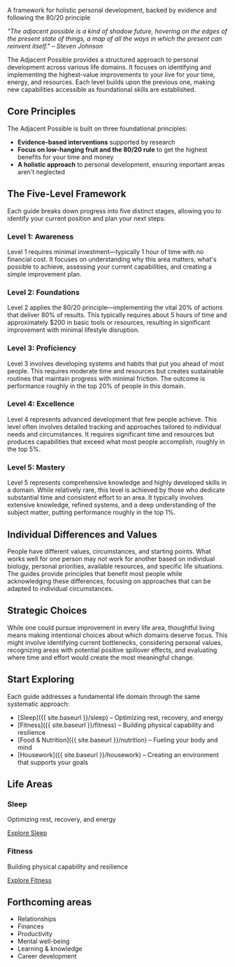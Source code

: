 <div class="hero-section">
  <p class="tagline">A framework for holistic personal development, backed by evidence and following the 80/20 principle</p>
</div>

*"The adjacent possible is a kind of shadow future, hovering on the edges of the present state of things, a map of all the ways in which the present can reinvent itself." – Steven Johnson*

The Adjacent Possible provides a structured approach to personal development across various life domains. It focuses on identifying and implementing the highest-value improvements to your live for your time, energy, and resources. Each level builds upon the previous one, making new capabilities accessible as foundational skills are established. 

## Core Principles

The Adjacent Possible is built on three foundational principles:

- **Evidence-based interventions** supported by research
- **Focus on low-hanging fruit and the 80/20 rule** to get the highest benefits for your time and money
- **A holistic approach** to personal development, ensuring important areas aren't neglected

## The Five-Level Framework

Each guide breaks down progress into five distinct stages, allowing you to identify your current position and plan your next steps:

### Level 1: Awareness
Level 1 requires minimal investment—typically 1 hour of time with no financial cost. It focuses on understanding why this area matters, what's possible to achieve, assessing your current capabilities, and creating a simple improvement plan.

### Level 2: Foundations
Level 2 applies the 80/20 principle—implementing the vital 20% of actions that deliver 80% of results. This typically requires about 5 hours of time and approximately $200 in basic tools or resources, resulting in significant improvement with minimal lifestyle disruption.

### Level 3: Proficiency
Level 3 involves developing systems and habits that put you ahead of most people. This requires moderate time and resources but creates sustainable routines that maintain progress with minimal friction. The outcome is performance roughly in the top 20% of people in this domain.

### Level 4: Excellence
Level 4 represents advanced development that few people achieve. This level often involves detailed tracking and approaches tailored to individual needs and circumstances. It requires significant time and resources but produces capabilities that exceed what most people accomplish, roughly in the top 5%.

### Level 5: Mastery
Level 5 represents comprehensive knowledge and highly developed skills in a domain. While relatively rare, this level is achieved by those who dedicate substantial time and consistent effort to an area. It typically involves extensive knowledge, refined systems, and a deep understanding of the subject matter, putting performance roughly in the top 1%.

## Individual Differences and Values

People have different values, circumstances, and starting points. What works well for one person may not work for another based on individual biology, personal priorities, available resources, and specific life situations. The guides provide principles that benefit most people while acknowledging these differences, focusing on approaches that can be adapted to individual circumstances.

## Strategic Choices

While one could pursue improvement in every life area, thoughtful living means making intentional choices about which domains deserve focus. This might involve identifying current bottlenecks, considering personal values, recognizing areas with potential positive spillover effects, and evaluating where time and effort would create the most meaningful change.

## Start Exploring

Each guide addresses a fundamental life domain through the same systematic approach:

- [Sleep]({{ site.baseurl }}/sleep) – Optimizing rest, recovery, and energy
- [Fitness]({{ site.baseurl }}/fitness) – Building physical capability and resilience
- [Food & Nutrition]({{ site.baseurl }}/nutrition) – Fueling your body and mind
- [Housework]({{ site.baseurl }}/housework) – Creating an environment that supports your goals

<h2 class="section-title">Life Areas</h2>
<div class="life-areas-grid">
  <div class="life-area-card">
    <h3>Sleep</h3>
    <p>Optimizing rest, recovery, and energy</p>
    <a href="{{ site.baseurl }}/sleep" class="area-link">Explore Sleep</a>
  </div>
  <div class="life-area-card">
    <h3>Fitness</h3>
    <p>Building physical capability and resilience</p>
    <a href="{{ site.baseurl }}/fitness" class="area-link">Explore Fitness</a>
  </div>
  <!-- Similar cards for other areas -->
</div>


## Forthcoming areas

- Relationships
- Finances
- Productivity
- Mental well-being
- Learning & knowledge
- Career development
